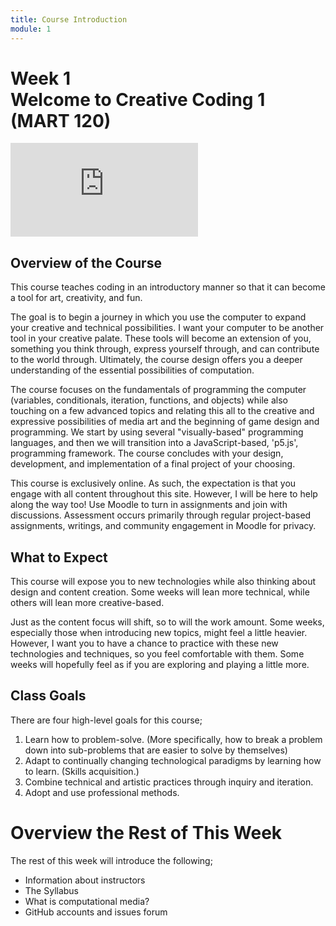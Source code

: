 ```yaml
---
title: Course Introduction
module: 1
---
```


# Week 1<br />Welcome to Creative Coding 1<br />(MART 120)

<div class="embed-responsive embed-responsive-16by9"><iframe class="embed-responsive-item" src="https://www.youtube.com/embed/qXGofNmqSS0" frameborder="0" allowfullscreen></iframe></div>

## Overview of the Course

This course teaches coding in an introductory manner so that it can become a tool for art, creativity, and fun.

The goal is to begin a journey in which you use the computer to expand your creative and technical possibilities.  I want your computer to be another tool in your creative palate. These tools will become an extension of you, something you think through, express yourself through, and can contribute to the world through. Ultimately, the course design offers you a deeper understanding of the essential possibilities of computation.

The course focuses on the fundamentals of programming the computer (variables, conditionals, iteration, functions, and objects) while also touching on a few advanced topics and relating this all to the creative and expressive possibilities of media art and the beginning of game design and programming. We start by using several "visually-based" programming languages, and then we will transition into a JavaScript-based, 'p5.js', programming framework. The course concludes with your design, development, and implementation of a final project of your choosing.

This course is exclusively online. As such, the expectation is that you engage with all content throughout this site.  However, I will be here to help along the way too!  Use Moodle to turn in assignments and join with discussions. Assessment occurs primarily through regular project-based assignments, writings, and community engagement in Moodle for privacy.



## What to Expect

This course will expose you to new technologies while also thinking about design and content creation. Some weeks will lean more technical, while others will lean more creative-based.

Just as the content focus will shift, so to will the work amount. Some weeks, especially those when introducing new topics, might feel a little heavier. However, I want you to have a chance to practice with these new technologies and techniques, so you feel comfortable with them. Some weeks will hopefully feel as if you are exploring and playing a little more.



## Class Goals

There are four high-level goals for this course;

1. Learn how to problem-solve. (More specifically, how to break a problem down into sub-problems that are easier to solve by themselves)
2. Adapt to continually changing technological paradigms by learning how to learn. (Skills acquisition.)
3. Combine technical and artistic practices through inquiry and iteration.
4. Adopt and use professional methods.



# Overview the Rest of This Week

The rest of this week will introduce the following;

- Information about instructors
- The Syllabus
- What is computational media?
- GitHub accounts and issues forum